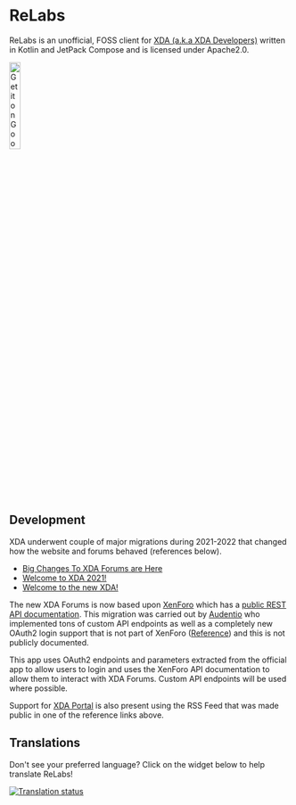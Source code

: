 # ReLabs

ReLabs is an unofficial, FOSS client for [XDA (a.k.a XDA Developers)](https://forum.xda-developers.com/) written in Kotlin
and JetPack Compose and is licensed under Apache2.0.

<a href='https://play.google.com/store/apps/details?id=io.aayush.relabs'><img alt='Get it on Google Play' src='https://play.google.com/intl/en_us/badges/static/images/badges/en_badge_web_generic.png' height="20%" width="20%" /></a>

## Development

XDA underwent couple of major migrations during 2021-2022 that changed how the website and forums behaved (references below).

- [Big Changes To XDA Forums are Here](https://www.xda-developers.com/big-changes-to-xda-forums-are-coming-soon/)
- [Welcome to XDA 2021!](https://forum.xda-developers.com/t/closed-welcome-to-xda-2021.4197018/)
- [Welcome to the new XDA!](https://www.xda-developers.com/welcome-to-the-new-xda/)

The new XDA Forums is now based upon [XenForo](https://xenforo.com/) which has a [public REST API documentation](https://xenforo.com/community/pages/api-endpoints/).
This migration was carried out by [Audentio](https://www.audent.io) who implemented tons of custom API endpoints as well as a completely new
OAuth2 login support that is not part of XenForo ([Reference](https://www.audent.io/case-study/xda/full)) and this is not publicly documented.

This app uses OAuth2 endpoints and parameters extracted from the official app to allow users to login and uses the XenForo API documentation
to allow them to interact with XDA Forums. Custom API endpoints will be used where possible.

Support for [XDA Portal](https://www.xda-developers.com/) is also present using the RSS Feed that was made public in one of the reference links above.

## Translations

Don't see your preferred language? Click on the widget below to help translate ReLabs!

<a href="https://hosted.weblate.org/engage/relabs/">
    <img src="https://hosted.weblate.org/widget/relabs/android/287x66-grey.png" alt="Translation status" />
</a>